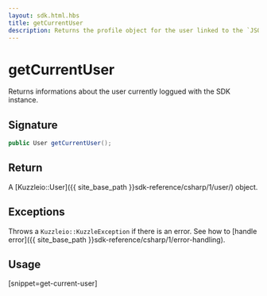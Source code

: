 ```yaml
---
layout: sdk.html.hbs
title: getCurrentUser
description: Returns the profile object for the user linked to the `JSON Web Token`
---
```


# getCurrentUser

Returns informations about the user currently loggued with the SDK instance.

## Signature

```csharp
public User getCurrentUser();

```

## Return

A [Kuzzleio::User]({{ site_base_path }}sdk-reference/csharp/1/user/) object.

## Exceptions

Throws a `Kuzzleio::KuzzleException` if there is an error. See how to [handle error]({{ site_base_path }}sdk-reference/csharp/1/error-handling).

## Usage

[snippet=get-current-user]
